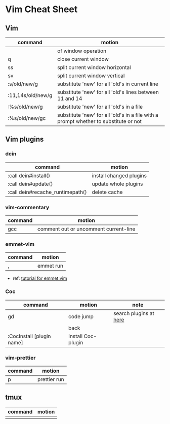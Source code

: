# Vim Cheat Sheet

## Vim

| command           | motion                                                                               |
| ----------------- | ------------------------------------------------------------------------------------ |
| <c-w>             | <prefix> of window operation                                                         |
| <c-w>q            | close current window                                                                 |
| ss                | split current window horizontal                                                      |
| sv                | split current window vertical                                                        |
| :s/old/new/g      | substitute 'new' for all 'old's in current line                                      |
| :11,14s/old/new/g | substitute 'new' for all 'old's lines between 11 and 14                              |
| :%s/old/new/g     | substitute 'new' for all 'old's in a file                                            |
| :%s/old/new/gc    | substitute 'new' for all 'old's in a file with a prompt whether to substitute or not |

## Vim plugins

### dein

| command                           | motion                  |
| --------------------------------- | ----------------------- |
| :call dein#install()              | install changed plugins |
| :call dein#update()               | update whole plugins    |
| :call dein#recache_runtimepath()  | delete cache            |

### vim-commentary

| command | motion                                |
| ------- | ------------------------------------- |
| gcc     | comment out or uncomment current-line |

### emmet-vim

| command | motion    |
| ------- | --------- |
| <C-y>,  | emmet run |

- ref: [tutorial for emmet.vim](https://raw.githubusercontent.com/mattn/emmet-vim/master/TUTORIAL)

### Coc

| command                   | motion             | note                                                                         |
| ------------------------- | ------------------ | ---------------------------------------------------------------------------- |
| gd                        | code jump          | search plugins at [here](https://www.npmjs.com/search?q=keywords%3Acoc.nvim) |
| <c-o>                     | back               |                                                                              |
| :CocInstall [plugin name] | Install Coc-plugin |                                                                              |

### vim-prettier

| command   | motion       |
| --------- | ------------ |
| <leader>p | prettier run |

## tmux

| command | motion   |
| ------- | -------- |
| <C-t>   | <prefix> |
